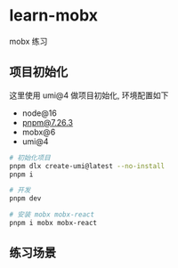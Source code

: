 # learn-mobx

mobx 练习

## 项目初始化

这里使用 umi@4 做项目初始化, 环境配置如下

- node@16
- pnpm@7.26.3
- mobx@6
- umi@4

```bash
# 初始化项目
pnpm dlx create-umi@latest --no-install
pnpm i

# 开发
pnpm dev

# 安装 mobx mobx-react
pnpm i mobx mobx-react
```

## 练习场景

